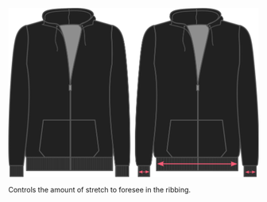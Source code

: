 ![Bündchen-Elastizität](./ribbingstretch.svg)

Controls the amount of stretch to foresee in the ribbing.
